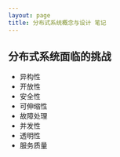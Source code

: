 ```yaml
---
layout: page
title: 分布式系统概念与设计 笔记
---
```


## 分布式系统面临的挑战
* 异构性
* 开放性
* 安全性
* 可伸缩性
* 故障处理
* 并发性
* 透明性
* 服务质量